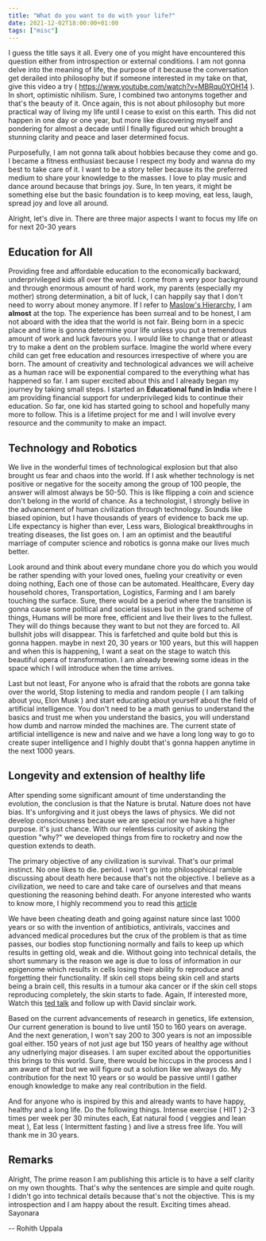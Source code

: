```yaml
---
title: "What do you want to do with your life?"
date: 2021-12-02T18:00:00+01:00
tags: ["misc"]
---
```


I guess the title says it all. Every one of you might have encountered this question either from introspection or external conditions. I am not gonna delve into the meaning of life, the purpose of it because the conversation get derailed into philosophy but if someone interested in my take on that, give this video a try ( https://www.youtube.com/watch?v=MBRqu0YOH14 ). In short, optimistic nihilism. Sure, I combined two antonyms together and that's the beauty of it. Once again, this is not about philosophy but more practical way of living my life until I cease to exist on this earth. This did not happen in one day or one year, but more like discovering myself and pondering for almost a decade until I finally figured out which brought a stunning clarity and peace and laser determined focus.

Purposefully, I am not gonna talk about hobbies because they come and go. I became a fitness enthusiast because I respect my body and wanna do my best to take care of it. I want to be a story teller because its the preferred medium to share your knowledge to the masses. I love to play music and dance around because that brings joy. Sure, In ten years, it might be something else but the basic foundation is to keep moving, eat less, laugh, spread joy and love all around.

Alright, let's dive in. There are three major aspects I want to focus my life on for next 20-30 years


## Education for All

Providing free and affordable education to the economically backward, underprivileged kids all over the world. I come from a very poor background and through enormous amount of hard work, my parents (especially my mother) strong determination, a bit of luck, I can happily say that I don't need to worry about money anymore. If I refer to [Maslow's Hierarchy](https://en.wikipedia.org/wiki/Maslow's_hierarchy_of_needs), I am <b>almost</b> at the top. The experience has been surreal and to be honest, I am not aboard with the idea that the world is not fair. Being born in a specic place and time is gonna determine your life unless you put a tremendous amount of work and luck favours you. I would like to change that or atleast try to make a dent on the problem surface. Imagine the world where every child can get free education and resources irrespective of where you are born. The amount of creativity and technological advances we will acheive as a human race will be exponential compared to the everything what has happened so far. I am super excited about this and I already began my journey by taking small steps. I started an <b>Educational fund in India</b> where I am providing financial support for underprivileged kids to continue their education. So far, one kid has started going to school and hopefully many more to follow. This is a lifetime project for me and I will involve every resource and the community to make an impact.

## Technology and Robotics

We live in the wonderful times of technological explosion but that also brought us fear and chaos into the world. If I ask whether technology is net positive or negative for the soceity among the group of 100 people, the answer will almost always be 50-50. This is like flipping a coin and science don't belong in the world of chance. As a technologist, I strongly belive in the advancement of human civilization through technology. Sounds like biased opinion, but I have thousands of years of evidence to back me up. Life expectancy is higher than ever, Less wars, Biological breakthroughs in treating diseases, the list goes on. I am an optimist and the beautiful marriage of computer science and robotics is gonna make our lives much better.

Look around and think about every mundane chore you do which you would be rather spending with your loved ones, fueling your creativity or even doing nothing, Each one of those can be automated. Healthcare, Every day household chores, Transportation, Logistics, Farming and I am barely touching the surface. Sure, there would be a period where the transition is gonna cause some political and societal issues but in the grand scheme of things, Humans will be more free, efficient and live their lives to the fullest. They will do things because they want to but not they are forced to. All bullshit jobs will disappear. This is farfetched and quite bold but this is gonna happen. maybe in next 20, 30 years or 100 years, but this will happen and when this is happening, I want a seat on the stage to watch this beautiful opera of transformation. I am already brewing some ideas in the space which I will introduce when the time arrives.

Last but not least, For anyone who is afraid that the robots are gonna take over the world, Stop listening to media and random people ( I am talking about you, Elon Musk ) and start educating about yourself about the field of artificial intelligence. You don't need to be a math genius to understand the basics and trust me when you understand the basics, you will understand how dumb and narrow minded the machines are. The current state of artificial intelligence is new and naive and we have a long long way to go to create super intelligence and I highly doubt that's gonna happen anytime in the next 1000 years.


## Longevity and extension of healthy life

After spending some significant amount of time understanding the evolution, the conclusion is that the Nature is brutal. Nature does not have bias. It's unforgiving and it just obeys the laws of physics. We did not develop consciousness because we are special nor we have a higher purpose. it's just chance. With our relentless curiosity of asking the question "why?" we developed things from fire to rocketry and now the question extends to death.

The primary objective of any civilization is survival. That's our primal instinct. No one likes to die. period. I won't go into philosophical ramble discussing about death here  because that's not the objective. I believe as a civilization, we need to care and take care of ourselves and that means questioning the reasoning behind death. For anyone interested who wants to know more, I highly recommend you to read this [article](https://www.nickbostrom.com/fable/dragon.html)

We have been cheating death and going against nature since last 1000 years or so with the invention of antibiotics, antivirals, vaccines and advanced medical procedures but the crux of the problem is that as time passes, our bodies stop functioning normally and fails to keep up which results in getting old, weak and die. Without going into technical details, the short summary is the reason we age is due to loss of information in our epigenome which results in cells losing their ability fo reproduce and forgetting their functionality. If skin cell stops being skin cell and starts being a brain cell, this results in a tumour aka cancer or if the skin cell stops reproducing completely, the skin starts to fade. Again, If interested more, Watch this [ted talk](https://www.youtube.com/watch?v=9nXop2lLDa4&ab_channel=TalksatGoogle) and follow up with David sinclair work.

Based on the current advancements of research in genetics, life extension, Our current generation is bound to live until 150 to 160 years on average. And the next generation, I won't say 200 to 300 years is not an impossible goal either. 150 years of not just age but 150 years of healthy age without any udnerlying major diseases. I am super excited about the opportunities this brings to this world. Sure, there would be hiccups in the process and I am aware of that but we will figure out a solution like we always do. My contribution for the next 10 years or so would be passive until I gather enough knowledge to make any real contribution in the field.


And for anyone who is inspired by this and already wants to have happy, healthy and a long life. Do the following things. Intense exercise ( HIIT ) 2-3 times per week per 30 minutes each, Eat natural food ( veggies and lean meat ), Eat less ( Intermittent fasting ) and live a stress free life. You will thank me in 30 years.


## Remarks

Alright, The prime reason I am publishing this article is to have a self clarity on my own thoughts. That's why the sentences are simple and quite rough. I didn't go into technical details because that's not the objective. This is my introspection and I am happy about the result. Exciting times ahead. Sayonara

-- Rohith Uppala
